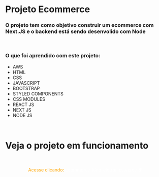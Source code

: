 # Projeto Ecommerce


### O projeto tem como objetivo construir um ecommerce com Next.JS e o backend está sendo desenvolido com Node

<br />

### O que foi aprendido com este projeto:

   * AWS
   * HTML
   * CSS
   * JAVASCRIPT
   * BOOTSTRAP
   * STYLED COMPONENTS
   * CSS MODULES
   * REACT JS
   * NEXT JS
   * NODE JS

<br />

# Veja o projeto em funcionamento

<br />

<p  align="center" style="color:orange;"> Acesse clicando: 
 <a style="color:white;" href="https://ecommerce-king-eletronics.vercel.app/" target="_blank"> ecommerce-king-eletronics.verce 🌍</a>
</p>
